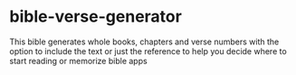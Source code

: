 # bible-verse-generator
This bible generates whole books, chapters and verse numbers with the option to include the text or just the reference to help you decide where to start reading or memorize bible apps
